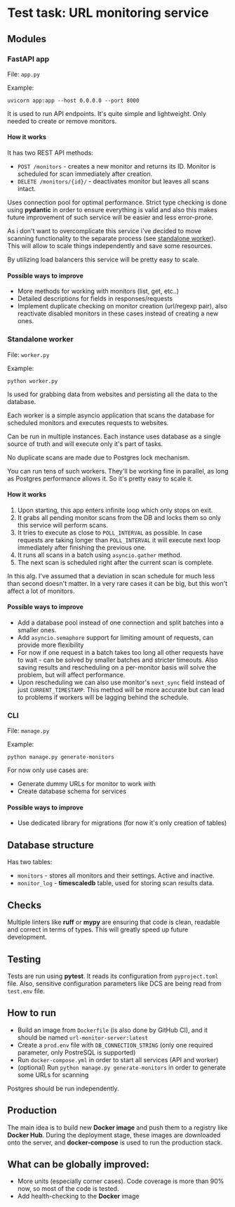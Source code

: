 # Test task: URL monitoring service

## Modules
### FastAPI app
File: `app.py`

Example: 
```
uvicorn app:app --host 0.0.0.0 --port 8000
```

It is used to run API endpoints. It's quite simple and lightweight. Only 
needed to create or remove monitors.

#### How it works
It has two REST API methods:
- `POST /monitors` - creates a new monitor and returns its ID. Monitor is
scheduled for scan immediately after creation.
- `DELETE /monitors/{id}/` - deactivates monitor but leaves all scans intact.

Uses connection pool for optimal performance. Strict type checking is done
using **pydantic** in order to ensure everything is valid and also this makes
future improvement of such service will be easier and less error-prone.

As i don't want to overcomplicate this service i've decided to move scanning
functionality to the separate process 
(see [standalone worker](#standalone-worker)). This will allow to scale things
independently and save some resources.

By utilizing load balancers this service will be pretty easy to scale. 

#### Possible ways to improve
- More methods for working with monitors (list, get, etc..)
- Detailed descriptions for fields in responses/requests
- Implement duplicate checking on monitor creation (url/regexp pair), 
also reactivate disabled monitors in these cases instead of creating a new ones.

### Standalone worker
File: `worker.py`

Example:
```
python worker.py
```

Is used for grabbing data from websites and persisting all the data to the 
database. 

Each worker is a simple asyncio application that scans the database for
scheduled monitors and executes requests to websites. 

Can be run in multiple instances. Each instance uses database as a single 
source of truth and will execute only it's part of tasks. 

No duplicate scans are made due to Postgres lock mechanism.

You can run tens of such workers. They'll be working fine in
parallel, as long as Postgres performance allows it. So it's pretty easy to
scale it.

#### How it works
1. Upon starting, this app enters infinite loop which only stops on exit.
2. It grabs all pending monitor scans from the DB and locks them so only this
service will perform scans.
3. It tries to execute as close to `POLL_INTERVAL` as possible. In case requests
are taking longer than `POLL_INTERVAL` it will execute next loop immediately
after finishing the previous one.
4. It runs all scans in a batch using `asyncio.gather` method.
5. The next scan is scheduled right after the current scan is complete.

In this alg. I've assumed that a deviation in scan schedule for much less 
than second doesn't matter. In a very rare cases it can be big, but this won't
affect a lot of monitors.

#### Possible ways to improve
- Add a database pool instead of one connection and split batches into a
smaller ones.
- Add `asyncio.semaphore` support for limiting amount of requests, can provide
more flexibility
- For now if one request in a batch takes too long all other requests have 
to wait - can be solved by smaller batches and stricter timeouts. Also saving 
results and rescheduling on a per-monitor basis will solve the problem, but 
will affect performance.
- Upon rescheduling we can also use monitor's `next_sync` field instead of just
`CURRENT_TIMESTAMP`. This method will be more accurate but can lead to problems
if workers will be lagging behind the schedule.

### CLI
File: `manage.py`

Example:
```
python manage.py generate-monitors
```

For now only use cases are:
- Generate dummy URLs for monitor to work with
- Create database schema for services

#### Possible ways to improve
- Use dedicated library for migrations (for now it's only creation of tables)

## Database structure
Has two tables:
- `monitors` - stores all monitors and their settings. Active and inactive. 
- `monitor_log` - **timescaledb** table, used for storing scan results data.

## Checks
Multiple linters like **ruff** or **mypy** are ensuring that code is clean, 
readable and correct in terms of types. This will greatly speed up future
development.

## Testing
Tests are run using **pytest**. It reads its configuration from `pyproject.toml`
file. Also, sensitive configuration parameters like DCS are being read from
`test.env` file.

## How to run
- Build an image from `Dockerfile` (is also done by GitHub CI), and it should be
named `url-monitor-server:latest`
- Create a `prod.env` file with `DB_CONNECTION_STRING` (only one required
  parameter, only PostreSQL is supported)
- Run `docker-compose.yml` in order to start all services (API and worker)
- (optional) Run `python manage.py generate-monitors` in order to generate some URLs for
  scanning

Postgres should be run independently.

## Production
The main idea is to build new **Docker image** and push them to a registry 
like **Docker Hub**.
During the deployment stage, these images are downloaded onto the server,
and **docker-compose** is used to run the production stack.

## What can be globally improved:
- More units (especially corner cases). Code coverage is more than 90% now, so
most of the code is tested.
- Add health-checking to the **Docker** image